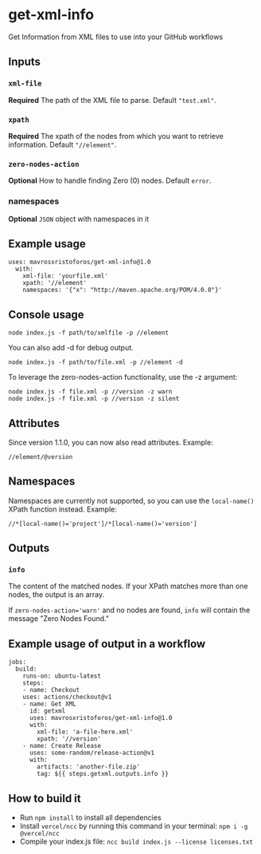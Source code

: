 # get-xml-info
 Get Information from XML files to use into your GitHub workflows

## Inputs

### `xml-file`

**Required** The path of the XML file to parse. Default `"test.xml"`.

### `xpath`

**Required** The xpath of the nodes from which you want to retrieve information. Default `"//element"`.

### `zero-nodes-action`

**Optional** How to handle finding Zero (0) nodes. Default `error`.

### namespaces

**Optional** `JSON` object with namespaces in it

## Example usage

    uses: mavrosxristoforos/get-xml-info@1.0
      with:
        xml-file: 'yourfile.xml'
        xpath: '//element'
        namespaces: '{"x": "http://maven.apache.org/POM/4.0.0"}'

## Console usage

    node index.js -f path/to/xmlfile -p //element
    
You can also add -d for debug output.

    node index.js -f path/to/file.xml -p //element -d

To leverage the zero-nodes-action functionality, use the -z argument:

    node index.js -f file.xml -p //version -z warn
    node index.js -f file.xml -p //version -z silent

## Attributes

Since version 1.1.0, you can now also read attributes. Example:

    //element/@version

## Namespaces

Namespaces are currently not supported, so you can use the `local-name()` XPath function instead. Example: 

    //*[local-name()='project']/*[local-name()='version']

## Outputs

### `info`

The content of the matched nodes. If your XPath matches more than one nodes, the output is an array.

If `zero-nodes-action='warn'` and no nodes are found, `info` will contain the message "Zero Nodes Found."

## Example usage of output in a workflow

    jobs:
      build:
        runs-on: ubuntu-latest
        steps:
        - name: Checkout
        uses: actions/checkout@v1
        - name: Get XML
          id: getxml
          uses: mavrosxristoforos/get-xml-info@1.0
          with:
            xml-file: 'a-file-here.xml'
            xpath: '//version'
        - name: Create Release
          uses: some-random/release-action@v1
          with:
            artifacts: 'another-file.zip'
            tag: ${{ steps.getxml.outputs.info }}

## How to build it
- Run `npm install` to install all dependencies
- Install `vercel/ncc` by running this command in your terminal: `npm i -g @vercel/ncc`
- Compile your index.js file: `ncc build index.js --license licenses.txt`
